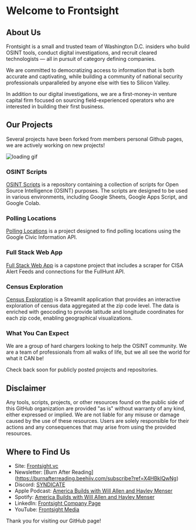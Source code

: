# Welcome to Frontsight

## About Us

Frontsight is a small and trusted team of Washington D.C. insiders who build OSINT tools, conduct digital investigations, and recruit cleared technologists — all in pursuit of category defining companies.

We are committed to democratizing access to information that is both accurate and captivating, while building a community of national security professionals unparalleled by anyone else with ties to Silicon Valley.

In addition to our digital investigations, we are a first-money-in venture capital firm focused on sourcing field-experienced operators who are interested in building their first business.

## Our Projects

Several projects have been forked from members personal Github pages, we are actively working on new projects!

![loading gif](https://i.giphy.com/media/v1.Y2lkPTc5MGI3NjExM3RvcWlkZG81a293dWhiNDdlb3dzbjBvZTNodDAxYmM0Z2V5MTZxNyZlcD12MV9pbnRlcm5hbF9naWZfYnlfaWQmY3Q9Zw/gdqhHNbsUrwgcvAewA/giphy.gif)

### OSINT Scripts

[OSINT Scripts](https://github.com/Frontsightvc/Osint_Scripts) is a repository containing a collection of scripts for Open Source Intelligence (OSINT) purposes. The scripts are designed to be used in various environments, including Google Sheets, Google Apps Script, and Google Colab.

### Polling Locations

[Polling Locations](https://github.com/Frontsightvc/polling_locations) is a project designed to find polling locations using the Google Civic Information API.

### Full Stack Web App

[Full Stack Web App](https://github.com/Frontsightvc/Full_Stack_Web_app) is a capstone project that includes a scraper for CISA Alert Feeds and connections for the FullHunt API.

### Census Exploration

[Census Exploration](https://github.com/Frontsightvc/census_Exploration) is a Streamlit application that provides an interactive exploration of census data aggregated at the zip code level. The data is enriched with geocoding to provide latitude and longitude coordinates for each zip code, enabling geographical visualizations.

### What You Can Expect

We are a group of hard chargers looking to help the OSINT community. We are a team of professionals from all walks of life, but we all see the world for what it CAN be!

Check back soon for publicly posted projects and repositories.

## Disclaimer

Any tools, scripts, projects, or other resources found on the public side of this GitHub organization are provided "as is" without warranty of any kind, either expressed or implied. We are not liable for any misuse or damage caused by the use of these resources. Users are solely responsible for their actions and any consequences that may arise from using the provided resources.

## Where to Find Us

- Site: [Frontsight.vc](https://www.frontsight.vc/)
- Newsletter: [Burn After Reading] (https://burnafterreading.beehiiv.com/subscribe?ref=X4HBklQwNg)
- Discord: [SYNDICATE](https://discord.com/invite/overt-operator-967221648635871283)
- Apple Podcast: [America Builds with Will Allen and Hayley Menser](https://podcasts.apple.com/us/podcast/america-builds/id1675629568)
- Spotify: [America Builds with Will Allen and Hayley Menser](https://open.spotify.com/show/36yFqCYCI34x5LLYsP3Dz8?si=a36ef4a7bcd64a27&nd=1&dlsi=dcd95ec2ff19469f)
- LinkedIn: [Frontsight Company Page](https://www.linkedin.com/company/frontsight-vc/)
- YouTube: [Frontsight Media](https://www.youtube.com/@FrontsightMedia)


Thank you for visiting our GitHub page!
